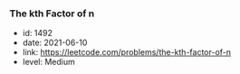 ### The kth Factor of n

* id: 1492
* date: 2021-06-10
* link: https://leetcode.com/problems/the-kth-factor-of-n
* level: Medium

